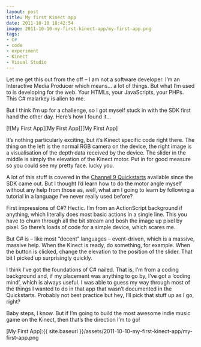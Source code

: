 ```yaml
---
layout: post
title: My first Kinect app
date: 2011-10-10 18:42:54
image: 2011-10-10-my-first-kinect-app/my-first-app.png
tags:
- C#
- code
- experiment
- Kinect
- Visual Studio
---
```

Let me get this out from the off – I am not a software developer. I’m an Interactive Media Producer which means… a lot of things. But what I’m used to is developing for the web. Your HTMLs, your JavaScripts, your PHPs. This C# malarkey is alien to me.

But I think I’m up for a challenge, so I got myself stuck in with the SDK first hand the other day. Here’s how I found it…

[![My First App][My First App]][My First App]

It’s nothing particularly exciting, but it’s Kinect specific code right there. The thing on the left is the normal RGB camera on the device, the right image is a visualisation of the depth data received by the device. The slider in the middle is simply the elevation of the Kinect motor. Put in for good measure so you could see my pretty face. lucky you.

A lot of this stuff is covered in the [Channel 9 Quickstarts][Channel 9 Quickstarts] available since the SDK came out. But I thought I’d learn how to do the motor angle myself without any help from those as, well, what am I going to learn by following a tutorial in a language I’ve never really used before?

First impressions of C#? Hectic. I’m from an ActionScript background if anything, which literally does most basic actions in a single line. This you have to churn through all the bit stream and bosh the image up pixel by pixel. So there’s loads of code for a simple device, which scares me. 

But C# is – like most “decent” languages – event-driven, which is a massive, massive help. When the Kinect is ready, do something, for example. When the button is clicked, change the elevation to the position of the slider. That bit I picked up surprisingly quickly. 

I think I’ve got the foundations of C# nailed. That is, I’m from a coding background and, if my placement was anything to go by, I’ve got a ‘coding mind’, which is always useful. I was able to guess my way through most of the things I wanted to do in that app that wasn’t documented in the Quickstarts. Probably not best practice but hey, I’ll pick that stuff up as I go, right?

Baby steps, I know. But if I’m going to build the most awesome indie music game on the Kinect, then that’s the direction I’m to go!

[My First App]:{{ site.baseurl }}/assets/2011-10-10-my-first-kinect-app/my-first-app.png

[Channel 9 Quickstarts]:http://channel9.msdn.com/Series/KinectSDKQuickstarts